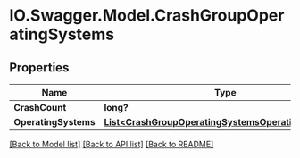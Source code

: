 # IO.Swagger.Model.CrashGroupOperatingSystems
## Properties

Name | Type | Description | Notes
------------ | ------------- | ------------- | -------------
**CrashCount** | **long?** |  | [optional] 
**OperatingSystems** | [**List&lt;CrashGroupOperatingSystemsOperatingSystems&gt;**](CrashGroupOperatingSystemsOperatingSystems.md) |  | [optional] 

[[Back to Model list]](../README.md#documentation-for-models) [[Back to API list]](../README.md#documentation-for-api-endpoints) [[Back to README]](../README.md)

